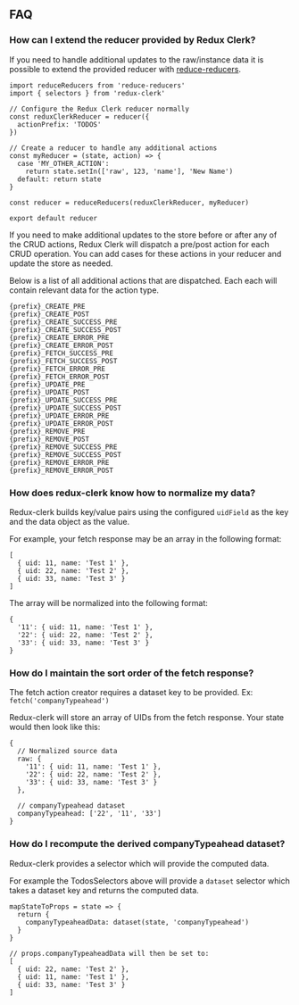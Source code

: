 ## FAQ

### How can I extend the reducer provided by Redux Clerk?
If you need to handle additional updates to the raw/instance data it is possible to extend the provided reducer with [reduce-reducers](https://www.npmjs.com/package/reduce-reducers).

```
import reduceReducers from 'reduce-reducers'
import { selectors } from 'redux-clerk'

// Configure the Redux Clerk reducer normally
const reduxClerkReducer = reducer({
  actionPrefix: 'TODOS'
})

// Create a reducer to handle any additional actions
const myReducer = (state, action) => {
  case 'MY_OTHER_ACTION':
    return state.setIn(['raw', 123, 'name'], 'New Name')
  default: return state
}

const reducer = reduceReducers(reduxClerkReducer, myReducer)

export default reducer
```

If you need to make additional updates to the store before or after any of the CRUD actions, Redux Clerk will dispatch a pre/post action for each CRUD operation. You can add cases for these actions in your reducer and update the store as needed.

Below is a list of all additional actions that are dispatched. Each each will contain relevant data for the action type.

```
{prefix}_CREATE_PRE
{prefix}_CREATE_POST
{prefix}_CREATE_SUCCESS_PRE
{prefix}_CREATE_SUCCESS_POST
{prefix}_CREATE_ERROR_PRE
{prefix}_CREATE_ERROR_POST
{prefix}_FETCH_SUCCESS_PRE
{prefix}_FETCH_SUCCESS_POST
{prefix}_FETCH_ERROR_PRE
{prefix}_FETCH_ERROR_POST
{prefix}_UPDATE_PRE
{prefix}_UPDATE_POST
{prefix}_UPDATE_SUCCESS_PRE
{prefix}_UPDATE_SUCCESS_POST
{prefix}_UPDATE_ERROR_PRE
{prefix}_UPDATE_ERROR_POST
{prefix}_REMOVE_PRE
{prefix}_REMOVE_POST
{prefix}_REMOVE_SUCCESS_PRE
{prefix}_REMOVE_SUCCESS_POST
{prefix}_REMOVE_ERROR_PRE
{prefix}_REMOVE_ERROR_POST
```

### How does redux-clerk know how to normalize my data?
Redux-clerk builds key/value pairs using the configured `uidField` as the key and the data object as the value.

For example, your fetch response may be an array in the following format:
```
[
  { uid: 11, name: 'Test 1' },
  { uid: 22, name: 'Test 2' },
  { uid: 33, name: 'Test 3' }
]
```

The array will be normalized into the following format:
```
{
  '11': { uid: 11, name: 'Test 1' },
  '22': { uid: 22, name: 'Test 2' },
  '33': { uid: 33, name: 'Test 3' }
}
```

### How do I maintain the sort order of the fetch response?
The fetch action creator requires a dataset key to be provided. Ex: `fetch('companyTypeahead')`

Redux-clerk will store an array of UIDs from the fetch response. Your state would then look like this:

```
{
  // Normalized source data
  raw: {
    '11': { uid: 11, name: 'Test 1' },
    '22': { uid: 22, name: 'Test 2' },
    '33': { uid: 33, name: 'Test 3' }
  },

  // companyTypeahead dataset
  companyTypeahead: ['22', '11', '33']
}
```

### How do I recompute the derived companyTypeahead dataset?
Redux-clerk provides a selector which will provide the computed data.

For example the TodosSelectors above will provide a `dataset` selector which takes a dataset key and returns the computed data.
```
mapStateToProps = state => {
  return {
    companyTypeaheadData: dataset(state, 'companyTypeahead')
  }
}

// props.companyTypeaheadData will then be set to:
[
  { uid: 22, name: 'Test 2' },
  { uid: 11, name: 'Test 1' },
  { uid: 33, name: 'Test 3' }
]

```
